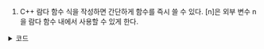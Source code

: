 1. C++ 람다 함수 식을 작성하면 간단하게 함수를 즉시 쓸 수 있다. [n]은 외부 변수 n을 람다 함수 내에서 사용할 수 있게 한다.
<details>
  <summary>코드</summary>
  ```
  #include <string>
  #include <vector>
  #include <algorithm>
  
  using namespace std;
  
  vector<string> solution(vector<string> strings, int n) {
      // strings 벡터를 n번째 문자 기준으로 정렬
      sort(strings.begin(), strings.end(), [n](const string& a, const string& b) {
          if (a[n] == b[n]) {
              return a < b;  // n번째 문자가 같으면 사전순으로 정렬
          }
          return a[n] < b[n];  // n번째 문자를 기준으로 오름차순 정렬
      });
  
      // 정렬된 strings를 answer에 저장
      return strings;
    }
  ```
</details>
2. const string& a 에서 string& 는 상수 참조로, 데이터를 복사하지 않고 참조로 가져온다. const를 붙이면 참조로 가져온 데이터를 변경하지 않아 안정적이다.
